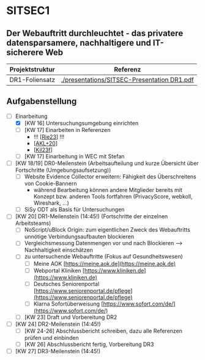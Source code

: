 # SITSEC1
## Der Webauftritt durchleuchtet - das privatere datensparsamere, nachhaltigere und IT-sicherere Web
| Projektstruktur | Referenz |
| --- | --- |
| DR1-Foliensatz | [./presentations/SITSEC-Presentation DR1.pdf](./presentations/SITSEC-Presentation%20DR1.pdf) |

## Aufgabenstellung
- [ ] Einarbeitung
  - [X] [KW 16] Untersuchungsumgebung einrichten
  - [ ] [KW 17] Einarbeiten in Referenzen
    - !!! [[Rie23](https://github.com/EU-EDPS/website-evidence-collector)] !!!
    - [[AKL+20](https://www.thinkmind.org/articles/securware_2020_2_80_30032.pdf)]
    - [[Kil23f](https://cloud.ovgu.de/s/N4NmmD79N9X5HZD)]
  - [ ] [KW 17] Einarbeitung in WEC mit Stefan
- [ ] [KW 18/19] DR0-Meilenstein (Arbeitsaufteilung und kurze Übersicht über Fortschritte (Umgebungsaufsetzung))
  - [ ] Website Evidence Collector erweitern: Fähigkeit des Überschreitens von Cookie-Bannern
    - während Bearbeitung können andere Mitglieder bereits mit Konzept bzw. anderen Tools fortfahren (PrivacyScore, webkoll, Wireshark, ...)
  - [ ] SiSy ODT als Basis für Untersuchungen
- [ ] [KW 20] DR1-Meilenstein (14:45!) (Fortschritte der einzelnen Arbeitsteams)
  - [ ] NoScript/uBlock Origin: zum eigentlichen Zweck des Webauftritts unnötige Verbindungsaufbauten blockieren
  - [ ] Vergleichsmessung Datenmengen vor und nach Blockieren --> Nachhaltigkeit einschätzen
  - [ ] zu untersuchende Webauftritte (Fokus auf Gesundheitswesen)
    - [ ] Meine AOK [https://meine.aok.de](https://meine.aok.de)
    - [ ] Webportal Kliniken [https://www.kliniken.de](https://www.kliniken.de)
    - [ ] Deutsches Seniorenportal [https://www.seniorenportal.de/pflege](https://www.seniorenportal.de/pflege)
    - [ ] Klarna Sofortüberweisung [https://www.sofort.com/de/](https://www.sofort.com/de/)
  - [ ] [KW 23] Draft und Vorbereitung DR2
- [ ] [KW 24] DR2-Meilenstein (14:45!)
  - [ ] [KW 24-26] Abschlussbericht schreiben, dazu alle Referenzen prüfen und einbinden
  - [ ] [KW 26] Abschlussbericht fertig, Vorbereitung DR3
- [ ] [KW 27] DR3-Meilenstein (14:45!)
